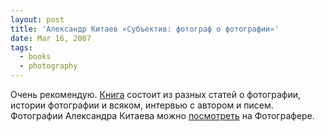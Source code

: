 ```yaml
---
layout: post
title: 'Александр Китаев «Субъектив: фотограф о фотографии»'
date: Mar 16, 2007
tags:
  - books
  - photography
---
```


Очень рекомендую. [Книга](http://www.ozon.ru/context/detail/id/3046204/?partner=sapegin "Александр Китаев. Субъектив: фотограф о фотографии") состоит из разных статей о фотографии, истории фотографии и всяком, интервью с автором и писем. Фотографии Александра Китаева можно [посмотреть](http://www.photographer.ru/galleries/thumbs.htm?id=33 "Фотографии Александра Китаева") на Фотографере.
